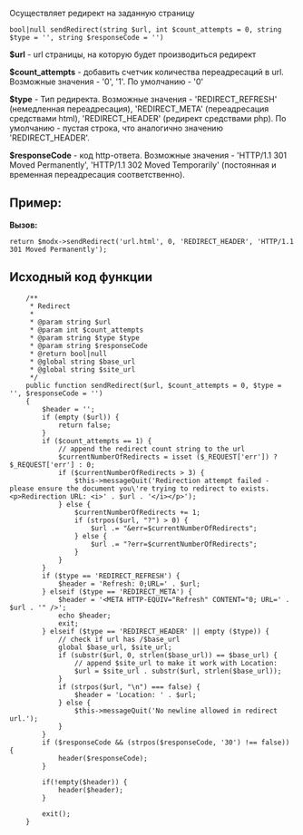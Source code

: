 Осуществляет редирект на заданную страницу

```
bool|null sendRedirect(string $url, int $count_attempts = 0, string $type = '', string $responseCode = '')
```

**$url** - url страницы, на которую будет производиться редирект

**$count_attempts** - добавить счетчик количества переадресаций в url. Возможные значения - '0', '1'. По умолчанию - '0'

**$type** - Тип редиректа. Возможные значения - 'REDIRECT_REFRESH' (немедленная переадресация), 'REDIRECT_META' (переадресация средствами html), 'REDIRECT_HEADER' (редирект средствами php). По умолчанию - пустая строка, что аналогично значению 'REDIRECT_HEADER'.

**$responseCode** - код http-ответа. Возможные значения - 'HTTP/1.1 301 Moved Permanently', 'HTTP/1.1 302 Moved Temporarily' (постоянная и временная переадресация соответственно).


## Пример:

**Вызов:**
```
return $modx->sendRedirect('url.html', 0, 'REDIRECT_HEADER', 'HTTP/1.1 301 Moved Permanently');
```

## Исходный код функции
```
	/**
     * Redirect
     *
     * @param string $url
     * @param int $count_attempts
     * @param string $type $type
     * @param string $responseCode
     * @return bool|null
     * @global string $base_url
     * @global string $site_url
     */
    public function sendRedirect($url, $count_attempts = 0, $type = '', $responseCode = '')
    {
        $header = '';
        if (empty ($url)) {
            return false;
        }
        if ($count_attempts == 1) {
            // append the redirect count string to the url
            $currentNumberOfRedirects = isset ($_REQUEST['err']) ? $_REQUEST['err'] : 0;
            if ($currentNumberOfRedirects > 3) {
                $this->messageQuit('Redirection attempt failed - please ensure the document you\'re trying to redirect to exists. <p>Redirection URL: <i>' . $url . '</i></p>');
            } else {
                $currentNumberOfRedirects += 1;
                if (strpos($url, "?") > 0) {
                    $url .= "&err=$currentNumberOfRedirects";
                } else {
                    $url .= "?err=$currentNumberOfRedirects";
                }
            }
        }
        if ($type == 'REDIRECT_REFRESH') {
            $header = 'Refresh: 0;URL=' . $url;
        } elseif ($type == 'REDIRECT_META') {
            $header = '<META HTTP-EQUIV="Refresh" CONTENT="0; URL=' . $url . '" />';
            echo $header;
            exit;
        } elseif ($type == 'REDIRECT_HEADER' || empty ($type)) {
            // check if url has /$base_url
            global $base_url, $site_url;
            if (substr($url, 0, strlen($base_url)) == $base_url) {
                // append $site_url to make it work with Location:
                $url = $site_url . substr($url, strlen($base_url));
            }
            if (strpos($url, "\n") === false) {
                $header = 'Location: ' . $url;
            } else {
                $this->messageQuit('No newline allowed in redirect url.');
            }
        }
        if ($responseCode && (strpos($responseCode, '30') !== false)) {
            header($responseCode);
        }

        if(!empty($header)) {
            header($header);
        }

        exit();
    }	
```